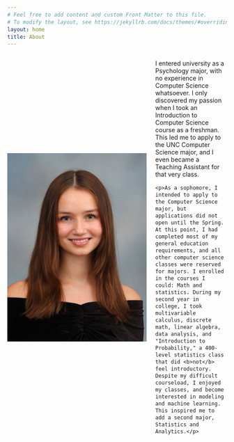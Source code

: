 ```yaml
---
# Feel free to add content and custom Front Matter to this file.
# To modify the layout, see https://jekyllrb.com/docs/themes/#overriding-theme-defaults
layout: home
title: About
---
```


<div style="display: flex; align-items: center;">
  <img src="images/118708291_iar0jyaiqt.jpg" alt="Audrey Salmon" style="width: 320px; margin-right: 20px;">
  <div>
    <p>I entered university as a Psychology major, with no experience in Computer Science whatsoever. I only discovered my passion when I took an Introduction to Computer Science course as a freshman. This led me to apply to the UNC Computer Science major, and I even became a Teaching Assistant for that very class.</p>

    <p>As a sophomore, I intended to apply to the Computer Science major, but applications did not open until the Spring.  At this point, I had completed most of my general education requirements, and all other computer science classes were reserved for majors. I enrolled in the courses I could: Math and statistics. During my second year in college, I took multivariable calculus, discrete math, linear algebra, data analysis, and "Introduction to Probability," a 400-level statistics class that did <b>not</b> feel introductory. Despite my difficult courseload, I enjoyed my classes, and become interested in modeling and machine learning. This inspired me to add a second major, Statistics and Analytics.</p>
  </div>
</div>